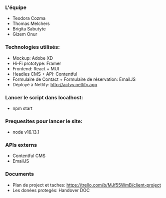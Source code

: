 ### L'équipe
- Teodora Cozma
- Thomas Melchers
- Brigita Sabutyte
- Gizem Onur
### Technologies utilisés:
- Mockup: Adobe XD
- Hi-Fi prototype: Framer
- Frontend: React + MUI 
- Headles CMS + API: Contentful
- Formulaire de Contact + Formulaire de réservation: EmailJS
- Déployé à Netlify: http://actyv.netlify.app

### Lancer le script dans localhost: 
- npm start

### Prequesites pour lancer le site:
- node v16.13.1

### APIs externs 
- Contentful CMS
- EmailJS

### Documents 
- Plan de project et taches: https://trello.com/b/MJf55WmB/client-project
- Les donées protegés: Handover DOC  